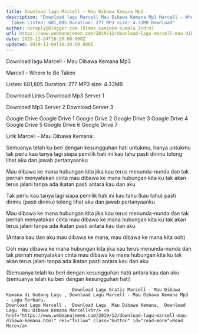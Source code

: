 ```yaml
---
title: Download lagu Marcell - Mau Dibawa Kemana Mp3
description: "Download lagu Marcell Mau Dibawa Kemana Mp3 Marcell - Where to Be
  Taken Listen: 681,805 Duration: 277 MP3 size: 4.33MB Download"
author: noreply@blogger.com (Dimas Lanjaka Kumala Indra)
url: https://www.webmanajemen.com/2019/12/download-lagu-marcell-mau-dibawa-kemana.html
date: 2019-12-04T10:20:00.000Z
updated: 2019-12-04T10:20:00.000Z
---
```


Download lagu Marcell - Mau Dibawa Kemana Mp3

  Marcell - Where to Be Taken 

  Listen: 681,805 
  Duration: 277 
  MP3 size: 4.33MB 

  Download Links 
  Download Mp3 Server 1 

  Download Mp3 Server 2 
  Download Server 3 


  Google Drive   Google Drive 1 
  Google Drive 2 
  Google Drive 3 
  Google Drive 4 
  Google Drive 5 
  Google Drive 6 
  Google Drive 7 


                             
Lirik Marcell - Mau Dibawa Kemana:
                             
Semuanya telah ku beri dengan kesungguhan hati
  untukmu, hanya untukmu
  tak perlu kau tanya lagi siapa pemilik hati ini
  kau tahu pasti dirimu
  tolong lihat aku dan jawab pertanyaanku
  
  Mau dibawa ke mana hubungan kita
  jika kau terus menunda-nunda
  dan tak pernah menyatakan cinta
  mau dibawa ke mana hubungan kita
  ku tak akan terus jalani tanpa ada ikatan pasti
  antara kau dan aku
  
  Tak perlu kau tanya lagi siapa pemilik hati ini
  kau tahu (kau tahu) pasti dirimu (pasti dirimu)
  tolong lihat aku dan jawab pertanyaanku
  
  Mau dibawa ke mana hubungan kita
  jika kau terus menunda-nunda
  dan tak pernah menyatakan cinta
  mau dibawa ke mana hubungan kita
  ku tak akan terus jalani tanpa ada ikatan pasti
  antara kau dan aku
  
  (Antara kau dan aku
  mau dibawa ke mana, mau dibawa ke mana kita ooh)
  
  Ooh mau dibawa ke mana hubungan kita
  jika kau terus menunda-nunda
  dan tak pernah menyatakan cinta
  mau dibawa ke mana hubungan kita
  ku tak akan terus jalani tanpa ada ikatan pasti
  antara kau dan aku
  
  (Semuanya telah ku beri dengan kesungguhan hati)
  antara kau dan aku
  (semuanya telah ku beri dengan kesungguhan hati)                                 
                                 
                             Download Lagu Gratis Marcell - Mau Dibawa Kemana di Gudang Lagu , Download Lagu Marcell - Mau Dibawa Kemana Mp3 - Lagu Terbaru.                                                         Download Lagu Marcell ,  Download Lagu  Mau Dibawa Kemana,  Download Lagu  Mau Dibawa Kemana Marcell<hr/> <a href="https://www.webmanajemen.com/2019/12/download-lagu-marcell-mau-dibawa-kemana.html" rel="follow" class="button" id="read-more">Read More</a>